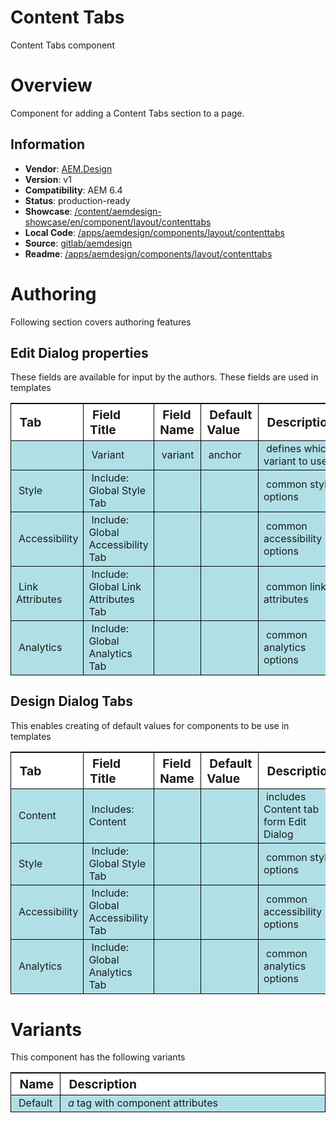 Content Tabs
============

Content Tabs component

# Overview

Component for adding a Content Tabs section to a page.

## Information
* **Vendor**: [AEM.Design](http://aem.design)
* **Version**: v1
* **Compatibility**: AEM 6.4
* **Status**: production-ready
* **Showcase**: [/content/aemdesign-showcase/en/component/layout/contenttabs](/content/aemdesign-showcase/en/component/layout/contenttabs.html?wcmmode=disabled)
* **Local Code**: [/apps/aemdesign/components/layout/contenttabs](/crx/de/#/apps/aemdesign/components/layout/contenttabs)
* **Source**: [gitlab/aemdesign](https://gitlab.com/aem.design/aemdesign-aem-common/tree/master/src/main/content/jcr_root/apps/aemdesign/components/layout/contenttabs)
* **Readme**: [/apps/aemdesign/components/layout/contenttabs](/mnt/overlay/wcm/core/content/sites/components/details.html/apps/aemdesign/components/layout/contenttabs)

# Authoring

Following section covers authoring features

## Edit Dialog properties

These fields are available for input by the authors. These fields are used in templates

<table style="border-spacing: 1px;border-collapse: separate;width: 100.0%;text-align: left;background-color: black; text-indent: 4px;">
    <thead style="background-color: white;font-size: larger;">
        <tr>
            <th style="width: 8%;">Tab</th>
            <th style="width: 14%;">Field Title</th>
            <th style="width: 8%;">Field Name</th>
            <th style="width: 8%;">Default Value</th>
            <th>Description</th>
        </tr>
    </thead>
    <tbody style="background-color: #b0e0e6;">
        <tr>
            <td></td>
            <td>Variant</td>
            <td>variant</td>
            <td>anchor</td>
            <td>defines which variant to use</td>
        </tr>
        <tr>
            <td>Style</td>
            <td>Include: Global Style Tab</td>
            <td></td>
            <td></td>
            <td>common style options</td>
        </tr>
        <tr>
            <td>Accessibility</td>
            <td>Include: Global Accessibility Tab</td>
            <td></td>
            <td></td>
            <td>common accessibility options</td>
        </tr>
        <tr>
            <td>Link Attributes</td>
            <td>Include: Global Link Attributes Tab</td>
            <td></td>
            <td></td>
            <td>common link attributes</td>
        </tr>
        <tr>
            <td>Analytics</td>
            <td>Include: Global Analytics Tab</td>
            <td></td>
            <td></td>
            <td>common analytics options</td>
        </tr>
    </tbody>
</table>


## Design Dialog Tabs

This enables creating of default values for components to be use in templates

<table style="border-spacing: 1px;border-collapse: separate;width: 100.0%;text-align: left;background-color: black; text-indent: 4px;">
    <thead style="background-color: white;font-size: larger;">
        <tr>
            <th style="width: 8%;">Tab</th>
            <th style="width: 14%;">Field Title</th>
            <th style="width: 8%;">Field Name</th>
            <th style="width: 8%;">Default Value</th>
            <th>Description</th>
        </tr>
    </thead>
    <tbody style="background-color: #b0e0e6;">
        <tr>
            <td>Content</td>
            <td>Includes: Content</td>
            <td></td>
            <td></td>
            <td>includes Content tab form Edit Dialog</td>
        </tr>
        <tr>
            <td>Style</td>
            <td>Include: Global Style Tab</td>
            <td></td>
            <td></td>
            <td>common style options</td>
        </tr>
        <tr>
            <td>Accessibility</td>
            <td>Include: Global Accessibility Tab</td>
            <td></td>
            <td></td>
            <td>common accessibility options</td>
        </tr>
        <tr>
            <td>Analytics</td>
            <td>Include: Global Analytics Tab</td>
            <td></td>
            <td></td>
            <td>common analytics options</td>
        </tr>
    </tbody>
</table>

# Variants

This component has the following variants

<table style="border-spacing: 1px;border-collapse: separate;width: 100.0%;text-align: left;background-color: black; text-indent: 4px;">
    <thead style="background-color: white;font-size: larger;">
        <tr>
            <th style="width: 8%;">Name</th>
            <th>Description</th>
        </tr>
    </thead>
    <tbody style="background-color: #b0e0e6;">
        <tr>
            <td>Default</td>
            <td><em>a</em> tag with component attributes</td>
        </tr>
    </tbody>
</table>




<p></p>